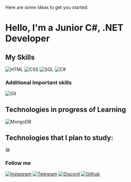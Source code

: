 

Here are some ideas to get you started:

# Hello, I'm a  Junior C#, .NET Developer

## My Skills

![HTML](https://img.shields.io/badge/-HTML-090909?style=for-the-badge&logo=html5&logoColor=transparent)
![CSS](https://img.shields.io/badge/-CSS-090909?style=for-the-badge&logo=css3&logoColor=1572B6)
![SQL](https://img.shields.io/badge/-SQL-090909?style=for-the-badge&logo=SQL)
![C#](https://img.shields.io/badge/-C%23-black)

### Additional Important skills

![Git](https://img.shields.io/badge/-GIT-090909?style=for-the-badge&logo=git&logoColor=E34F26)

## Technologies in progress of Learning
![MongoDB](https://img.shields.io/badge/-mongoDB-090909?style=for-the-badge&logo=mongodb&logoColor=green)


## Technologies that I plan to study:
😅

### Follow me

[![Instagram](https://img.shields.io/badge/-Instagram-090909?style=for-the-badge&logo=instagram&logoColor=E4405F)](https://www.instagram.com/marian_pidchashyi/)
[![Telegram](https://img.shields.io/badge/-Telegram-090909?style=for-the-badge&logo=telegram&logoColor=26A5E4)](https://t.me/Mocnui_Hlop)
[![Discord](https://img.shields.io/badge/-Discord-090909?style=for-the-badge&logo=discord&logoColor=5865F2)](https://discord.gg/UcDhjJW9)
[![Github](https://img.shields.io/badge/-GITHUB-090909?style=for-the-badge&logo=Github&logoColor=fff)](mailto:https://github.com/Marian1309)
